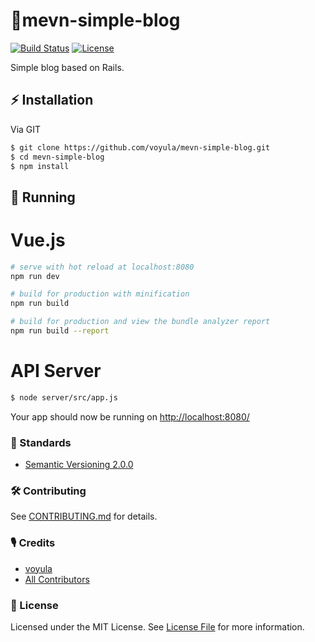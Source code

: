 # 🦄mevn-simple-blog

[![Build Status][ico-travis]][link-travis]
[![License][ico-license]][link-license]

Simple blog based on Rails.

## ⚡ Installation

Via GIT

```bash
$ git clone https://github.com/voyula/mevn-simple-blog.git
$ cd mevn-simple-blog
$ npm install
```

## 🐣 Running

# Vue.js
```bash
# serve with hot reload at localhost:8080
npm run dev

# build for production with minification
npm run build

# build for production and view the bundle analyzer report
npm run build --report
```

# API Server
```bash
$ node server/src/app.js
```

Your app should now be running on [http://localhost:8080/](http://localhost:8080/)

### 📜 Standards

- [Semantic Versioning 2.0.0](https://semver.org/)

### 🛠 Contributing

See [CONTRIBUTING.md](CONTRIBUTING.md) for details.

### 🎙 Credits

- [voyula](https://github.com/voyula)
- [All Contributors](../../contributors)

### 📌 License

Licensed under the MIT License. See [License File](LICENSE.md) for more information.

[ico-travis]: https://img.shields.io/travis/voyula/websocket-chat/master.svg?longCache=true&style=flat-square

[ico-license]: https://img.shields.io/packagist/l/voyula/mevn-simple-blog.svg?longCache=true&style=flat-square


[link-travis]: https://travis-ci.org/voyula/mevn-simple-blog

[link-license]: LICENSE.md

